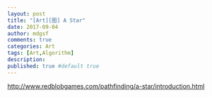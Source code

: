 ```yaml
---
layout: post
title: "[Art][图] A Star"
date: 2017-09-04
author: mdgsf
comments: true
categories: Art
tags: [Art,Algorithm]
description:
published: true #default true
---
```



http://www.redblobgames.com/pathfinding/a-star/introduction.html
